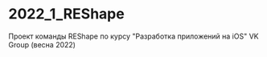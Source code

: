# 2022_1_REShape
Проект команды REShape по курсу "Разработка приложений на iOS" VK Group (весна 2022)
